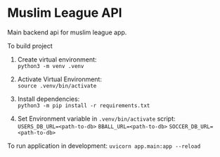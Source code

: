 # Muslim League API
Main backend api for muslim league app. 

To build project
1. Create virtual environment:  
    `python3 -m venv .venv`

2. Activate Virtual Environment:    
    `source .venv/bin/activate`

3. Install dependencies:    
    `python3 -m pip install -r requirements.txt`

4. Set Environment variable in `.venv/bin/activate` script:    
    `USERS_DB_URL=<path-to-db>`
    `BBALL_URL=<path-to-db>`
    `SOCCER_DB_URL=<path-to-db>`

To run application in development:
    `uvicorn app.main:app --reload`
